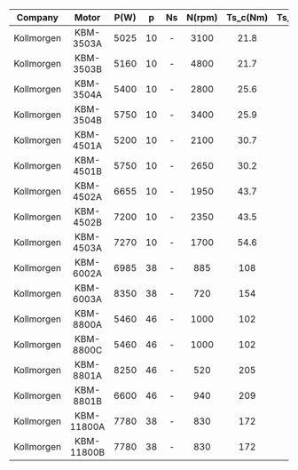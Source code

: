 
|Company|Motor|P(W)|p|Ns|N(rpm)|Ts_c(Nm)|Ts_p(Nm)|Nm/Arms|Vrms/kRPM|L(mm)|Dos(mm)|Dis(mm)|Dir(mm)|
|:-:|:-:|:-:|:-:|:-:|:-:|:-:|:-:|:-:|:-:|:-:|:-:|:-:|:-:|
|Kollmorgen|KBM-3503A|5025|10|-|3100|21.8|76.1|2.19|133|100.74|139.956|86.19|65.012|
|Kollmorgen|KBM-3503B|5160|10|-|4800|21.7|76.6|1.59|96.2|100.74|139.956|86.19|65.012|
|Kollmorgen|KBM-3504A|5400|10|-|2800|25.6|92.3|2.44|147|125.60|139.956|86.19|65.012|
|Kollmorgen|KBM-3504B|5750|10|-|3400|25.9|93.0|2.01|121|125.60|139.956|86.19|65.012|
|Kollmorgen|KBM-4501A|5200|10|-|2100|30.7|119|3.08|186|69.04|189.956|115.9|85.018|
|Kollmorgen|KBM-4501B|5750|10|-|2650|30.2|119|2.48|150|69.04|189.956|115.9|85.018|
|Kollmorgen|KBM-4502A|6655|10|-|1950|43.7|170|3.35|202|69.04|189.956|115.9|85.018|
|Kollmorgen|KBM-4502B|7200|10|-|2350|43.5|171|2.98|180|69.04|189.956|115.9|85.018|
|Kollmorgen|KBM-4503A|7270|10|-|1700|54.6|218|3.96|240|69.04|189.956|115.9|85.018|
|Kollmorgen|KBM-6002A|6985|38|-|885|108|243|6.79|411|100.48|229.85|152.49|105.05|
|Kollmorgen|KBM-6003A|8350|38|-|720|154|393|8.50|514|150.09|229.85|152.49|105.05|
|Kollmorgen|KBM-8800A|5460|46|-|1000|102|197|6.08|368|36.37|331.46|224.16|155.01|
|Kollmorgen|KBM-8800C|5460|46|-|1000|102|197|3.04|184|36.37|331.46|224.16|155.01|
|Kollmorgen|KBM-8801A|8250|46|-|520|205|390|12.2|738|70.36|331.46|224.16|155.01|
|Kollmorgen|KBM-8801B|6600|46|-|940|209|390|6.57|397|70.36|331.46|224.16|155.01|
|Kollmorgen|KBM-11800A|7780|38|-|830|172|498|8.24|498|50.71|361.11|300.92|225.04|
|Kollmorgen|KBM-11800B|7780|38|-|830|172|498|6.59|399|50.71|361.11|300.92|225.04|

